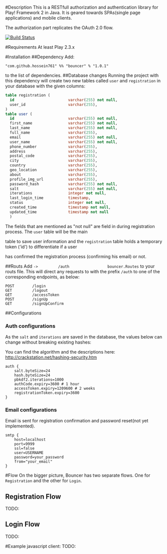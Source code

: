 #Description
This is a RESTfull authorization and authentication library for Play! Framework 2 in Java. It is geared towards SPAs(single page applications) and mobile clients. 

The authorization part replicates the OAuth 2.0 flow.

[![Build Status](https://travis-ci.org/hossein761/bouncer.svg?branch=master)](https://travis-ci.org/hossein761/bouncer)


#Requirements
At least Play 2.3.x

#Installation
##Dependency
Add:

```"com.github.hossein761" %% "bouncer" % "1.0.1"```

to the list of dependencies.
##Database changes
Running the project with this dependency will create two new tables called ```user``` and ```registration``` in your database with the given columns:

```sql
table registration (
  id                        varchar(255) not null,
  user_id                   varchar(255),
)
table user (
  id                        varchar(255) not null,
  first_name                varchar(255) not null,
  last_name                 varchar(255) not null,
  full_name                 varchar(255),
  email                     varchar(255) not null,
  user_name                 varchar(255) not null,
  phone_number              varchar(255),
  address                   varchar(255),
  postal_code               varchar(255),
  city                      varchar(255),
  country                   varchar(255),
  geo_location              varchar(255),
  about                     varchar(255),
  profile_img_url           varchar(255),
  password_hash             varchar(255) not null,
  salt                      varchar(255) not null,
  iterations                integer not null,
  last_login_time           timestamp,
  status                    integer not null,
  created_time              timestamp not null,
  updated_time              timestamp not null
  )
```

The fields that are mentioned as "not null" are field in during registration process. The ```user``` table will be the main

table to save user information and the ```registration``` table holds a temporary token ('id') to differentiate if a user 

has confirmed the registration process (confirming his email) or not.

##Routs
Add ```->         /auth                	bouncer.Routes``` to your routs file. This will direct any requests to with the 
prefix ```/auth``` to one of the corresponding endpoints, as below:

```
POST        /login              
GET			/logout				
GET         /accessToken        
POST        /signUp             
GET         /signUpConfirm      
```

##Configurations
### Auth configurations
As the ```salt``` and ```iterations``` are saved in the database, the values below can change without breaking existing hashes:

You can find the algorithm and the descriptions here: http://crackstation.net/hashing-security.htm

```
auth {
    salt.byteSize=24
    hash.byteSize=24
    pbkdf2.iterations=1000
    authCode.expiry=3600 # 1 hour
    accessToken.expiry=1209600 # 2 weeks
    registrationToken.expiry=3600
}
```

### Email configurations
Email is sent for registration confirmation and password reset(not yet implemented).
```
smtp {
	host=localhost
	port=9999
	ssl=false
	user=USERNAME
	password=your_password
	from="your_email"
}
```

#Flow
On the bigger picture, Bouncer has two separate flows. One for ``Registration`` and the other for ``Login``.
## Registration Flow
TODO:
## Login Flow
TODO:


#Example javascript client:
TODO:

